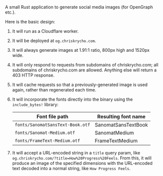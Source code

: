 A small Rust application to generate social media images (for OpenGraph etc.).

Here is the basic design:

1. It will run as a Cloudflare worker.

2. It will be deployed at `og.chriskrycho.com`.

3. It will always generate images at 1.91:1 ratio, 800px high and 1520px wide.

4. It will only respond to requests from subdomains of chriskrycho.com; all subdomains of chriskrycho.com are allowed. Anything else will return a 403 HTTP response.

5. It will cache requests so that a previously-generated image is used again, rather than regenerated each time.

6. It will incorporate the fonts directly into the binary using the `include_bytes!` library:

	| Font file path | Resulting font name |
	| -------------- | ------------------- |
	| `fonts/SanomatSansText-Book.otf` | SanomatSansTextBook |
	| `fonts/Sanomat-Medium.otf` | SanomatMedium |
	| `fonts/FrameText-Medium.otf` | FrameTextMedium |

7. It will accept a URL-encoded string in a `title` query param, like `og.chriskrycho.com/?title=How%20Progress%20Feels`. From this, it will produce an image of the specified dimensions with the URL-encoded text decoded into a normal string, like `How Progress Feels`.
